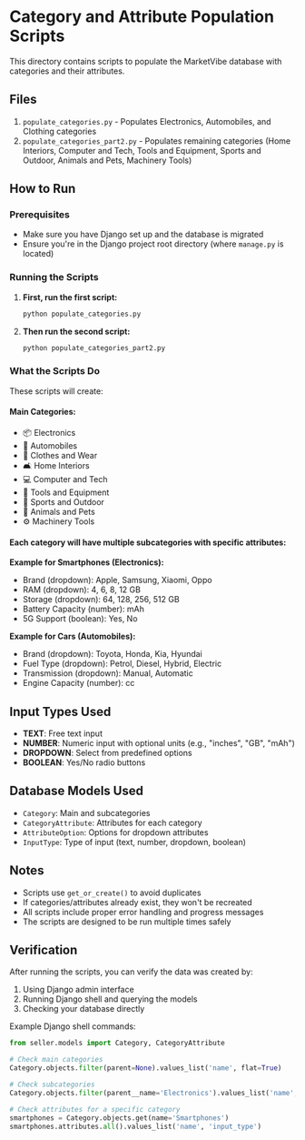 # Category and Attribute Population Scripts

This directory contains scripts to populate the MarketVibe database with categories and their attributes.

## Files

1. `populate_categories.py` - Populates Electronics, Automobiles, and Clothing categories
2. `populate_categories_part2.py` - Populates remaining categories (Home Interiors, Computer and Tech, Tools and Equipment, Sports and Outdoor, Animals and Pets, Machinery Tools)

## How to Run

### Prerequisites
- Make sure you have Django set up and the database is migrated
- Ensure you're in the Django project root directory (where `manage.py` is located)

### Running the Scripts

1. **First, run the first script:**
   ```bash
   python populate_categories.py
   ```

2. **Then run the second script:**
   ```bash
   python populate_categories_part2.py
   ```

### What the Scripts Do

These scripts will create:

#### Main Categories:
- 📦 Electronics
- 🚗 Automobiles  
- 👕 Clothes and Wear
- 🛋️ Home Interiors
- 💻 Computer and Tech
- 🧰 Tools and Equipment
- 🏀 Sports and Outdoor
- 🐾 Animals and Pets
- ⚙️ Machinery Tools

#### Each category will have multiple subcategories with specific attributes:

**Example for Smartphones (Electronics):**
- Brand (dropdown): Apple, Samsung, Xiaomi, Oppo
- RAM (dropdown): 4, 6, 8, 12 GB
- Storage (dropdown): 64, 128, 256, 512 GB
- Battery Capacity (number): mAh
- 5G Support (boolean): Yes, No

**Example for Cars (Automobiles):**
- Brand (dropdown): Toyota, Honda, Kia, Hyundai
- Fuel Type (dropdown): Petrol, Diesel, Hybrid, Electric
- Transmission (dropdown): Manual, Automatic
- Engine Capacity (number): cc

## Input Types Used

- **TEXT**: Free text input
- **NUMBER**: Numeric input with optional units (e.g., "inches", "GB", "mAh")
- **DROPDOWN**: Select from predefined options
- **BOOLEAN**: Yes/No radio buttons

## Database Models Used

- `Category`: Main and subcategories
- `CategoryAttribute`: Attributes for each category
- `AttributeOption`: Options for dropdown attributes
- `InputType`: Type of input (text, number, dropdown, boolean)

## Notes

- Scripts use `get_or_create()` to avoid duplicates
- If categories/attributes already exist, they won't be recreated
- All scripts include proper error handling and progress messages
- The scripts are designed to be run multiple times safely

## Verification

After running the scripts, you can verify the data was created by:

1. Using Django admin interface
2. Running Django shell and querying the models
3. Checking your database directly

Example Django shell commands:
```python
from seller.models import Category, CategoryAttribute

# Check main categories
Category.objects.filter(parent=None).values_list('name', flat=True)

# Check subcategories
Category.objects.filter(parent__name='Electronics').values_list('name', flat=True)

# Check attributes for a specific category
smartphones = Category.objects.get(name='Smartphones')
smartphones.attributes.all().values_list('name', 'input_type')
``` 